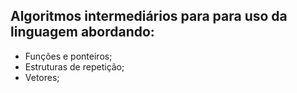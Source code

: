 ## Algoritmos intermediários para para uso da linguagem abordando:
- Funções e ponteiros;
- Estruturas de repetição;
- Vetores;
